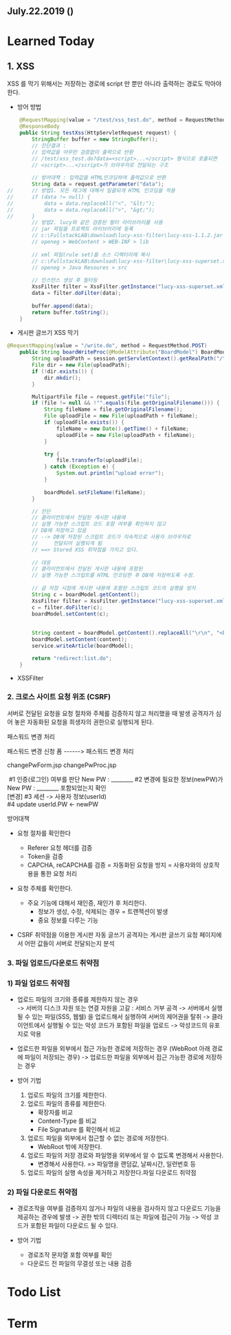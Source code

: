 ## July.22.2019  ()

# **Learned Today** 

## 1. XSS 

XSS 를 막기 위해서는 저장하는 경로에 script 만 뿐만 아니라 출력하는 경로도 막아야 한다.

* 방어 방법

```java
	@RequestMapping(value = "/test/xss_test.do", method = RequestMethod.POST)
	@ResponseBody
	public String testXss(HttpServletRequest request) {
		StringBuffer buffer = new StringBuffer();
		// 진단결과 : 
		// 입력값을 아무런 검증없이 출력으로 반환 
		// /test/xss_test.do?data=<script>...</script> 형식으로 호출되면
		// <script>...</script>가 브라우저로 전달되는 구조
		
		// 방어대책 : 입력값을 HTML인코딩하여 출력값으로 반환
		String data = request.getParameter("data");
//		// 방법1. 모든 태그에 대해서 일괄되게 HTML 인코딩을 적용
//		if (data != null) {
//			data = data.replaceAll("<", "&lt;");
//			data = data.replaceAll(">", "&gt;");
//		}
		// 방법2. lucy와 같은 검증된 필터 라이브러리를 사용
		// jar 파일을 프로젝트 라이브러리에 등록
		// c:\FullstackLAB\download\lucy-xss-filter\lucy-xss-1.1.2.jar
		// openeg > WebContent > WEB-INF > lib
		
		// xml 파일(rule set)을 소스 디렉터리에 복사
		// c:\FullstackLAB\download\lucy-xss-filter\lucy-xss-superset.xml
		// openeg > Java Resoures > src
		
		// 인스턴스 생성 후 필터링
		XssFilter filter = XssFilter.getInstance("lucy-xss-superset.xml");
		data = filter.doFilter(data);
		
		buffer.append(data);
		return buffer.toString();
	}


```



* 게시판 글쓰기 XSS 막기

```java
@RequestMapping(value = "/write.do", method = RequestMethod.POST)
	public String boardWriteProc(@ModelAttribute("BoardModel") BoardModel boardModel, MultipartHttpServletRequest request, HttpSession session) {
		String uploadPath = session.getServletContext().getRealPath("/") + "files/";
		File dir = new File(uploadPath);
		if (!dir.exists()) {
			dir.mkdir();
		}

		MultipartFile file = request.getFile("file");
		if (file != null && !"".equals(file.getOriginalFilename())) {
			String fileName = file.getOriginalFilename();
			File uploadFile = new File(uploadPath + fileName);
			if (uploadFile.exists()) {
				fileName = new Date().getTime() + fileName;
				uploadFile = new File(uploadPath + fileName);
			}

			try {
				file.transferTo(uploadFile);
			} catch (Exception e) {
				System.out.println("upload error");
			}
						
			boardModel.setFileName(fileName);
		}

		// 진단 
		// 클라이언트에서 전달된 게시판 내용에 
		// 실행 가능한 스크립트 코드 포함 여부를 확인하지 않고
		// DB에 저장하고 있음 
		// --> DB에 저장된 스크립트 코드가 지속적으로 사용자 브라우저로 
		//     전달되어 실행되게 됨 
		// ==> Stored XSS 취약점을 가지고 있다.
		
		// 대응
		// 클라이언트에서 전달된 게시판 내용에 포함된 
		// 실행 가능한 스크립트를 HTML 인코딩한 후 DB에 저장하도록 수정.
		
		// 글 저장 시점에 게시판 내용에 포함된 스크립트 코드의 실행을 방지
		String c = boardModel.getContent();
		XssFilter filter = XssFilter.getInstance("lucy-xss-superset.xml");
		c = filter.doFilter(c);
		boardModel.setContent(c);		
		
		
		String content = boardModel.getContent().replaceAll("\r\n", "<br />");
		boardModel.setContent(content);
		service.writeArticle(boardModel);

		return "redirect:list.do";
	}

```



* XSSFilter

### 2. 크로스 사이트 요청 위조 (CSRF)

서버로 전달된 요청을 요청 절차와 주체를 검증하지 않고 처리했을 때 발생
공격자가 심어 놓은 자동화된 요청을 희생자의 권한으로 실행되게 된다.

패스워드 변경 처리

패스워드 변경 신청 폼 ------> 패스워드 변경 처리

changePwForm.jsp              changePwProc.jsp           

​						                   #1 인증(로그인) 여부를 판단 
New PW : ________     	         #2 변경에 필요한 정보(newPW)가
New PW : ________                     포함되었는지 확인       
​				    [변경]              #3 세션 -> 사용자 정보(userId)                  
​							               #4 update userId.PW <- newPW

방어대책

* 요청 절차를 확인한다
  * Referer 요청 헤더를 검증
  * Token을 검증
  * CAPCHA, reCAPCHA를 검증 = 자동화된 요청을 방지 = 사용자와의 상호작용을 통한 요청 처리
* 요청 주체를 확인한다.
  * 주요 기능에 대해서 재인증, 재인가 후 처리한다.
    * 정보가 생성, 수정, 삭제되는 경우 = 트랜젝션이 발생
    * 중요 정보를 다루는 기능







* CSRF 취약점을 이용한 게시판 자동 글쓰기
  공격자는 게시판 글쓰기 요청 페이지에서 어떤 값들이 서버로 전달되는지 분석



### 3. 파일 업로드/다운로드 취약점

### 1) 파일 업로드 취약점

* 업로드 파일의 크기와 종류를 제한하지  않는 경우  
  		-> 서버의 디스크 자원 또는 연결 자원을 고갈 : 서비스 거부 공격
  		-> 서버에서 실행될 수 있는 파일(SSS, 웹쉘) 을 업로드해서 실행하여 서버의 제어권을 탈취
  		-> 클라이언트에서 실행될 수 있는 악성 코드가 포함된 파일을 업로드 -> 악성코드의 유포지로 			악용

* 업로드한 파일을 외부에서 접근 가능한 경로에 저장하는 경우 (WebRoot 아래 경로에 파일이 저장되는 경우) 
  		-> 업로드한 파일을 외부에서 접근 가능한 경로에 저장하는 경우

* 방어 기법
  1. 업로드 파일의 크기를 제한한다.
  2. 업로드 파일의 종류를 제한한다.
     * 확장자를 비교
     * Content-Type 를 비교
     * File Signature 를 확인해서 비교
  3. 업로드 파일을 외부에서 접근할 수 없는 경로에 저장한다.
     * WebRoot 밖에 저장한다.
  4. 업로드 파일의 저장 경로와 파일명을 외부에서 알 수 없도록 변경해서 사용한다.
     * 변경해서 사용한다. => 파일명을 랜덤값, 날짜시간, 일련번호 등
  5. 업로드 파일의 실행 속성을 제거하고 저장한다.파일 다운로드 취약점

### 2) 파일 다운로드 취약점

* 경로조작을 여부를 검증하지 않거나  파일의 내용을 검사하지 않고 다운로드 기능을 제공하는 경우에 발생
  -> 권한 밖의 디렉터리 또는 파일에 접근이 가능
  -> 악성 코드가 포함된 파일이 다운로드 될 수 있다.

* 방어 기법
  * 경로조작 문자열 포함 여부를 확인
  * 다운로드 전 파일의 무결성 또는 내용 검증



# **Todo List**

# **Term**



